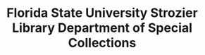 ---
layout: repo
title: "Florida State University Strozier Library Department of Special Collections"
id: 1002
permalink: repos/1002/
---